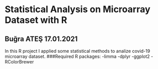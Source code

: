 # Statistical Analysis on Microarray Dataset with R
## Buğra ATEŞ 17.01.2021

In this R project I applied some statistical methods to analize covid-19 microarray dataset. 
###Required R packages: 
-limma
-dplyr
-ggplot2
-RColorBrewer
